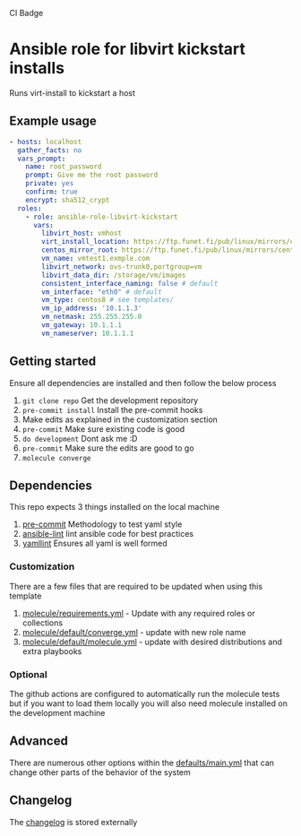 CI Badge

# Ansible role for libvirt kickstart installs
Runs virt-install to kickstart a host

## Example usage
```yaml
- hosts: localhost
  gather_facts: no
  vars_prompt:
    name: root_password
    prompt: Give me the root password
    private: yes
    confirm: true
    encrypt: sha512_crypt
  roles:
    - role: ansible-role-libvirt-kickstart
      vars:
        libvirt_host: vmhost
        virt_install_location: https://ftp.funet.fi/pub/linux/mirrors/centos/8.3.2011/BaseOS/x86_64/kickstart/
        centos_mirror_root: https://ftp.funet.fi/pub/linux/mirrors/centos/
        vm_name: vmtest1.exmple.com
        libvirt_network: ovs-trunk0,portgroup=vm
        libvirt_data_dir: /storage/vm/images
        consistent_interface_naming: false # default
        vm_interface: "eth0" # default
        vm_type: centos8 # see templates/
        vm_ip_address: '10.1.1.3'
        vm_netmask: 255.255.255.0
        vm_gateway: 10.1.1.1
        vm_nameserver: 10.1.1.1
```

## Getting started
Ensure all dependencies are installed and then follow the below process
1. `git clone repo` Get the development repository
2. `pre-commit install` Install the pre-commit hooks
3. Make edits as explained in the customization section
4. `pre-commit` Make sure existing code is good
5. `do development` Dont ask me :D
6. `pre-commit` Make sure the edits are good to go
7. `molecule converge`

## Dependencies
This repo expects 3 things installed on the local machine
1. [pre-commit](https://pre-commit.com/) Methodology to test yaml style
2. [ansible-lint](https://github.com/ansible-community/ansible-lint) lint ansible code for best practices
3. [yamllint](https://github.com/adrienverge/yamllint) Ensures all yaml is well formed

### Customization
There are a few files that are required to be updated when using this template
1. [molecule/requirements.yml](molecule/requirements.yml) - Update with any required  roles or collections
2. [molecule/default/converge.yml](molecule/default/converge.yml) - update with new role name
3. [molecule/default/molecule.yml](molecule/default/molecule.yml) - update with desired distributions and extra playbooks

### Optional
The github actions are configured to automatically run the molecule tests but if you want to load them locally you will also need molecule installed on the development machine

## Advanced
There are numerous other options within the [defaults/main.yml](./defaults/main.yml) that can change other parts of the behavior of the system

## Changelog
The [changelog](./CHANGELOG.md) is stored externally
